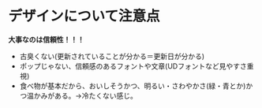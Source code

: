 # デザインについて注意点
**大事なのは信頼性！！！**
- 古臭くない(更新されていることが分かる＝更新日が分かる)
- ポップじゃない、信頼感のあるフォントや文章(UDフォントなど見やすさ重視)
- 食べ物が基本だから、おいしそうかつ、明るい・さわやかさ(緑・青とか)かつ温かみがある。→冷たくない感じ。
